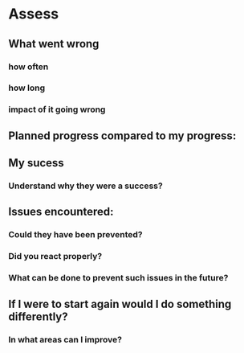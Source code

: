 # Assess

## What went wrong

### how often
### how long
### impact of it going wrong

## Planned progress compared to my progress:

## My sucess

### Understand why they were a success?

## Issues encountered:

### Could they have been prevented?
### Did you react properly?
### What can be done to prevent such issues in the future?

## If I were to start again would I do something differently?
### In what areas can I improve?


